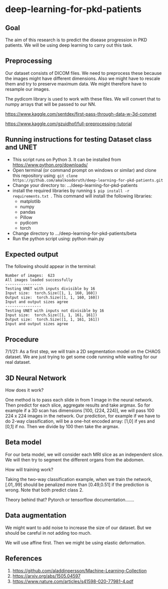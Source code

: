 # deep-learning-for-pkd-patients

## Goal
The aim of this research is to predict the disease progression in PKD patients. We will be using deep learning to carry out this task.

## Preprocessing
Our dataset consists of DICOM files. We need to preprocess these because the images might have different dimensions. Also we might have to rescale them and try to preserve maximum data. We might therefore have to resample our images. 

The pydicom library is used to work with these files. We will convert that to numpy arrays that will be passed to our NN.

https://www.kaggle.com/sentdex/first-pass-through-data-w-3d-convnet

https://www.kaggle.com/gzuidhof/full-preprocessing-tutorial

## Running instructions for testing Dataset class and UNET
* This script runs on Python 3. It can be installed from https://www.python.org/downloads/
* Open terminal (or command prompt on windows or similar) and clone this repository using: ```git clone https://github.com/amalkoodoruth/deep-learning-for-pkd-patients.git```
* Change your directory to: .../deep-learning-for-pkd-patients
* install the required libraries by running ```$ pip install -r requirements.txt ```. This command will install the following libraries:
	- matplotlib
	- numpy
	- pandas
	- Pillow
	- pydicom
	- torch
* Change directory to .../deep-learning-for-pkd-patients/beta
* Run the python script using: python main.py

## Expected output
The following should appear in the terminal:

```
Number of images:  623
All images loaded successfully
----------------
Testing UNET with inputs divisible by 16
Input size:  torch.Size([1, 1, 160, 160])
Output size:  torch.Size([1, 1, 160, 160])
Input and output sizes agree
----------------
Testing UNET with inputs not divisible by 16
Input size:  torch.Size([1, 1, 161, 161])
Output size:  torch.Size([1, 1, 161, 161])
Input and output sizes agree
```

## Procedure
7/1/21: As a first step, we will train a 2D segmentation model on the CHAOS dataset. We are just trying to get some code running while waiting for our real dataset.


## 3D Neural Network
How does it work? 

One method is to pass each slide in from 1 image in the neural network. Then predict for each slice, aggregate results and take argmax. So for example if a 3D scan has dimensions \[100, (224, 224)\], we will pass 100 224 x 224 images in the network. Our prediction, for example if we have to do 2-way classification, will be a one-hot encoded array: \[1,0\] if yes and \[0,1\] if no. Then we divide by 100 then take the argmax. 

## Beta model

For our beta model, we will consider each MRI slice as an independent slice. We will then try to segment the different organs from the abdomen. 

How will training work? 

Taking the two-way classification example, when we train the network, \[.01,.99\] should be penalized more than \[0.49,0.51\] if the prediction is wrong. Note that both predict class 2. 

Theory behind that? Pytorch or tensorflow documentation.......

## Data augmentation
We might want to add noise to increase the size of our dataset. But we should be careful in not adding too much. 

We will use affine first. Then we might be using elastic deformation. 


## References

1. https://github.com/aladdinpersson/Machine-Learning-Collection
2. https://arxiv.org/abs/1505.04597
3. https://www.nature.com/articles/s41598-020-77981-4.pdf


